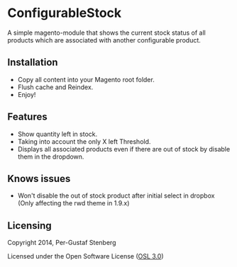 ConfigurableStock
==================================
A simple magento-module that shows the current stock status of all products which are associated with another configurable product.

Installation
-----------------------------------------------------
- Copy all content into your Magento root folder.
- Flush cache and Reindex.
- Enjoy!

Features
-----------------------------------------------------
- Show quantity left in stock.
- Taking into account the only X left Threshold.
- Displays all associated products even if there are out of stock by disable them in the dropdown.

Knows issues
-----------------------------------------------------
- Won't disable the out of stock product after initial select in dropbox (Only affecting the rwd theme in 1.9.x)

Licensing
---------------------------

Copyright 2014, Per-Gustaf Stenberg

Licensed under the Open Software License ([OSL 3.0](http://opensource.org/licenses/osl-3.0.php))





